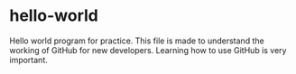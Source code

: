 # hello-world
Hello world program for practice.
This file is made to understand the working of GitHub for new developers.
Learning how to use GitHub is very important.
 
